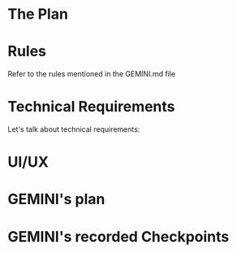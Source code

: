 # The Plan


# Rules
Refer to the rules mentioned in the GEMINI.md file

# Technical Requirements
Let's talk about technical requirements:


# UI/UX


# GEMINI's plan


# GEMINI's recorded Checkpoints